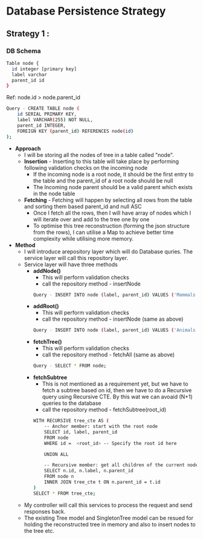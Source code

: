 # Database Persistence Strategy

## Strategy 1 : 
### DB Schema
```bash
Table node {
  id integer [primary key]
  label varchar
  parent_id id
}
```

Ref: node.id > node.parent_id
```bash
Query - CREATE TABLE node (
    id SERIAL PRIMARY KEY,
    label VARCHAR(255) NOT NULL,
    parent_id INTEGER,
    FOREIGN KEY (parent_id) REFERENCES node(id)
);
```
- **Approach**
    - I will be storing all the nodes of tree in a table called "node". 
    - **Insertion** - Inserting to this table will take place by performing following validation checks on the incoming node
        - If the incoming node is a root node, it should be the first entry to the table and the parent_id of a root node should be null
        - The Incoming node parent should be a valid parent which exists in the node table
    - **Fetching** - Fetching will happen by selecting all rows from the table and sorting them based parent_id and null ASC
        - Once I fetch all the rows, then I will have array of nodes which I will iterate over and add to the tree one by one
        - To optimise this tree reconstruction (forming the json structure from the rows), I can utilise a Map to achieve better time complexity while utilising more memory. 
- **Method**
    - I will introduce arepository layer which will do Database quries. The service layer will call this repository layer.
    - Service layer will have three methods
        - **addNode()**
            - This will perform validation checks
            - call the repository method - insertNode
            ```bash
            Query - INSERT INTO node (label, parent_id) VALUES ('Mammals', parent_id);
            ```
        - **addRoot()**
            - This will perform validation checks
            - call the repository method - insertNode (same as above)
            ```bash
            Query - INSERT INTO node (label, parent_id) VALUES ('Animals', null);
            ```
        - **fetchTree()**
            - This will perform validation checks
            - call the repository method - fetchAll (same as above)
            ```bash
            Query - SELECT * FROM node;
            ```
        - **fetchSubtree**
            - This is not mentioned as a requirement yet, but we have to fetch a subtree based on id, then we have to do a Recursive query using Recursive CTE. By this wat we can avoaid (N+1) queries to the database
            - call the repository method - fetchSubtree(root_id)
            ```bash
            WITH RECURSIVE tree_cte AS (
                -- Anchor member: start with the root node
                SELECT id, label, parent_id
                FROM node
                WHERE id =  <root_id> -- Specify the root id here

                UNION ALL

                -- Recursive member: get all children of the current node
                SELECT n.id, n.label, n.parent_id
                FROM node n
                INNER JOIN tree_cte t ON n.parent_id = t.id
            )
            SELECT * FROM tree_cte;
            ```
    - My controller will call this services to process the request and send responses back. 
    - The existing Tree model and SingletonTree model can be resued for holding the reconstructed tree in memory and also to insert nodes to the tree etc.
